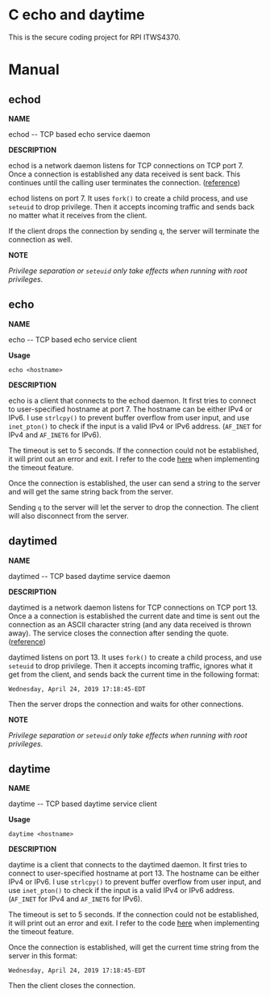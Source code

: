 # C echo and daytime
This is the secure coding project for RPI ITWS4370.


# Manual
## echod

**NAME**

echod -- TCP based echo service daemon


**DESCRIPTION**

echod is a network daemon listens for TCP connections on TCP port 7.  Once a connection is established any data received is sent back.  This
   continues until the calling user terminates the connection.
   ([reference](https://tools.ietf.org/html/rfc862))
   
echod listens on port 7. It uses `fork()` to create a child process, and use `seteuid` to drop privilege.
Then it accepts incoming traffic and sends back no matter what it receives from the client.

If the client drops the connection by sending `q`, the server will terminate the connection as well. 


**NOTE**

_Privilege separation or `seteuid` only take effects when running with root privileges._


## echo

**NAME**

echo -- TCP based echo service client

**Usage**

`echo <hostname>`

**DESCRIPTION**

echo is a client that connects to the echod daemon.
It first tries to connect to user-specified hostname at port 7. The hostname can be either IPv4 or IPv6. I use `strlcpy()` to prevent buffer overflow from user input, and use `inet_pton()` to check if the input is a valid IPv4 or IPv6 address. (`AF_INET` for IPv4 and `AF_INET6` for IPv6).

The timeout is set to 5 seconds. If the connection could not be established, it will print out an error and exit.
I refer to the code [here](https://blog.csdn.net/chenyulancn/article/details/52371873) when implementing the timeout feature.

Once the connection is established, the user can send a string to the server and will get the same string back from the server.

Sending `q` to the server will let the server to drop the connection. The client will also disconnect from the server.

## daytimed

**NAME**

daytimed -- TCP based daytime service daemon


**DESCRIPTION**

daytimed is a network daemon listens for TCP connections on TCP port 13.  Once a
   a connection is established the current date and time is sent out the connection as an ASCII character string (and any data received is thrown away).  The service closes the connection after sending the quote. ([reference](https://tools.ietf.org/html/rfc867))
   
   
daytimed listens on port 13. It uses `fork()` to create a child process, and use `seteuid` to drop privilege.
Then it accepts incoming traffic, ignores what it get from the client, and sends back the current time in the following format:
```
Wednesday, April 24, 2019 17:18:45-EDT
```

Then the server drops the connection and waits for other connections.


**NOTE**

_Privilege separation or `seteuid` only take effects when running with root privileges._


## daytime

**NAME**

daytime -- TCP based daytime service client

**Usage**

`daytime <hostname>`

**DESCRIPTION**

daytime is a client that connects to the daytimed daemon.
It first tries to connect to user-specified hostname at port 13. The hostname can be either IPv4 or IPv6. I use `strlcpy()` to prevent buffer overflow from user input, and use `inet_pton()` to check if the input is a valid IPv4 or IPv6 address. (`AF_INET` for IPv4 and `AF_INET6` for IPv6).

The timeout is set to 5 seconds. If the connection could not be established, it will print out an error and exit.
I refer to the code [here](https://blog.csdn.net/chenyulancn/article/details/52371873) when implementing the timeout feature.

Once the connection is established, will get the current time string from the server in this format:
```
Wednesday, April 24, 2019 17:18:45-EDT
```

Then the client closes the connection.
